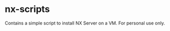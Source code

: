 nx-scripts
==========

Contains a simple script to install NX Server on a VM. For personal use only.